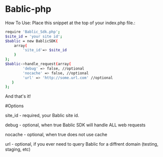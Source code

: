 # Bablic-php

How To Use:
Place this snippet at the top of your index.php file.:
```sh
require 'Bablic_Sdk.php';
$site_id = 'your site id';
$bablic = new BablicSDK(
    array(
        'site_id'=> $site_id
    )
);
$bablic->handle_request(array(
        'debug' => false, //optional
        'nocache' => false, //optional
        'url' => 'http://some.url.com' //optional
   )
);
```
And that's it!

#Options

site_id - required, your Bablic site id.

debug - optional, when true Bablic SDK will handle ALL web requests

nocache - optional, when true does not use cache

url - optional, if you ever need to query Bablic for a diffrent domain (testing, staging, etc)

